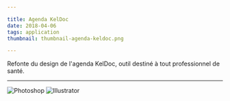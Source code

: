 ```yaml
---

title: Agenda KelDoc
date: 2018-04-06
tags: application
thumbnail: thumbnail-agenda-keldoc.png

---
```


Refonte du design de l'agenda KelDoc, outil destiné à tout professionnel de santé.

---

![Photoshop](/images/icons/photoshop.svg)
![Illustrator](/images/icons/illustrator.svg)
